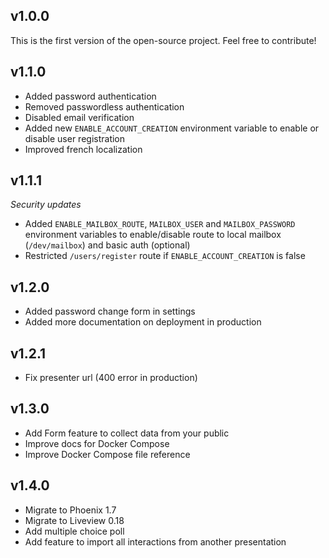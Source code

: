 ## v1.0.0

This is the first version of the open-source project. Feel free to contribute!

## v1.1.0

- Added password authentication
- Removed passwordless authentication
- Disabled email verification
- Added new `ENABLE_ACCOUNT_CREATION` environment variable to enable or disable user registration
- Improved french localization

## v1.1.1

_Security updates_

- Added `ENABLE_MAILBOX_ROUTE`, `MAILBOX_USER` and `MAILBOX_PASSWORD` environment variables to enable/disable route to local mailbox (`/dev/mailbox`) and basic auth (optional)
- Restricted `/users/register` route if `ENABLE_ACCOUNT_CREATION` is false

## v1.2.0

- Added password change form in settings
- Added more documentation on deployment in production

## v1.2.1

- Fix presenter url (400 error in production)

## v1.3.0

- Add Form feature to collect data from your public
- Improve docs for Docker Compose
- Improve Docker Compose file reference

## v1.4.0

- Migrate to Phoenix 1.7
- Migrate to Liveview 0.18
- Add multiple choice poll
- Add feature to import all interactions from another presentation